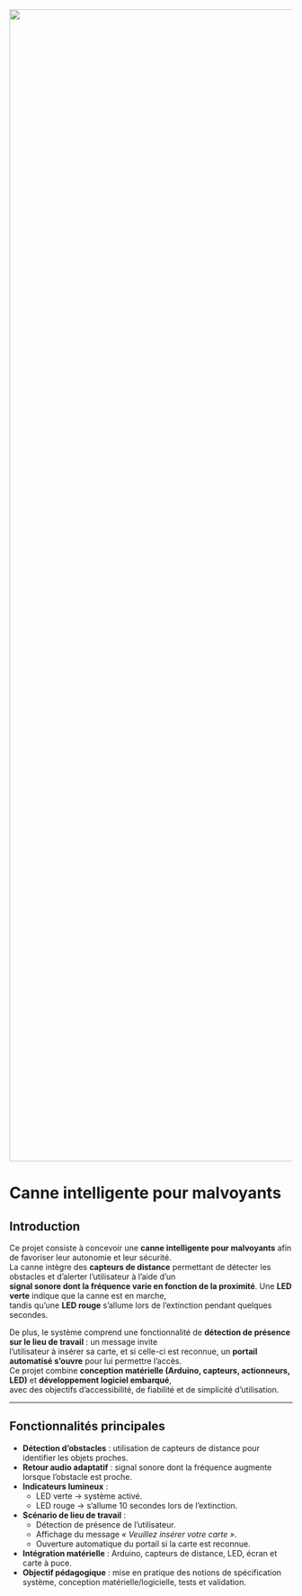 <div height="512">
  <img src="https://github.com/user-attachments/assets/cd2e45e4-c36e-43d8-992f-9ff75b2aee2a" width="2048"/>
</div>

# Canne intelligente pour malvoyants  

## Introduction  

Ce projet consiste à concevoir une **canne intelligente pour malvoyants** afin de favoriser leur autonomie et leur sécurité.  
La canne intègre des **capteurs de distance** permettant de détecter les obstacles et d’alerter l’utilisateur à l’aide d’un  
**signal sonore dont la fréquence varie en fonction de la proximité**. Une **LED verte** indique que la canne est en marche,  
tandis qu’une **LED rouge** s’allume lors de l’extinction pendant quelques secondes.  

De plus, le système comprend une fonctionnalité de **détection de présence sur le lieu de travail** : un message invite  
l’utilisateur à insérer sa carte, et si celle-ci est reconnue, un **portail automatisé s’ouvre** pour lui permettre l’accès.  
Ce projet combine **conception matérielle (Arduino, capteurs, actionneurs, LED)** et **développement logiciel embarqué**,  
avec des objectifs d’accessibilité, de fiabilité et de simplicité d’utilisation.  

---

## Fonctionnalités principales  

- **Détection d’obstacles** : utilisation de capteurs de distance pour identifier les objets proches.  
- **Retour audio adaptatif** : signal sonore dont la fréquence augmente lorsque l’obstacle est proche.  
- **Indicateurs lumineux** :  
  - LED verte → système activé.  
  - LED rouge → s’allume 10 secondes lors de l’extinction.  
- **Scénario de lieu de travail** :  
  - Détection de présence de l’utilisateur.  
  - Affichage du message *« Veuillez insérer votre carte »*.  
  - Ouverture automatique du portail si la carte est reconnue.  
- **Intégration matérielle** : Arduino, capteurs de distance, LED, écran et carte à puce.  
- **Objectif pédagogique** : mise en pratique des notions de spécification système, conception matérielle/logicielle, tests et validation.  

